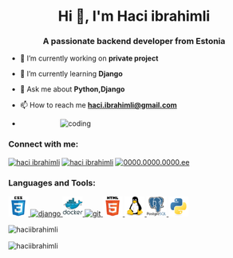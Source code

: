 <h1 align="center">Hi 👋, I'm Haci ibrahimli</h1>
<h3 align="center">A passionate backend developer from Estonia</h3>

- 🔭 I’m currently working on **private project**

- 🌱 I’m currently learning **Django**

- 💬 Ask me about **Python,Django**

- 📫 How to reach me **haci.ibrahimli@gmail.com**
- <img align="right" alt="coding" width="400" src="https://www.google.com/url?sa=i&url=https%3A%2F%2Fwww.techslang.com%2Fdefinition%2Fwhat-is-a-python-developer%2F&psig=AOvVaw22tQ9xRzdSOqmh5EX1f8AK&ust=1699468705988000&source=images&cd=vfe&opi=89978449&ved=0CBIQjRxqFwoTCMDQ073EsoIDFQAAAAAdAAAAABAE">

<h3 align="left">Connect with me:</h3>
<p align="left">
<a href="https://linkedin.com/in/haci ibrahimli" target="blank"><img align="center" src="https://raw.githubusercontent.com/rahuldkjain/github-profile-readme-generator/master/src/images/icons/Social/linked-in-alt.svg" alt="haci ibrahimli" height="30" width="40" /></a>
<a href="https://fb.com/haci ibrahimli" target="blank"><img align="center" src="https://raw.githubusercontent.com/rahuldkjain/github-profile-readme-generator/master/src/images/icons/Social/facebook.svg" alt="haci ibrahimli" height="30" width="40" /></a>
<a href="https://instagram.com/0000.0000.0000.ee" target="blank"><img align="center" src="https://raw.githubusercontent.com/rahuldkjain/github-profile-readme-generator/master/src/images/icons/Social/instagram.svg" alt="0000.0000.0000.ee" height="30" width="40" /></a>
</p>

<h3 align="left">Languages and Tools:</h3>
<p align="left"> <a href="https://www.w3schools.com/css/" target="_blank" rel="noreferrer"> <img src="https://raw.githubusercontent.com/devicons/devicon/master/icons/css3/css3-original-wordmark.svg" alt="css3" width="40" height="40"/> </a> <a href="https://www.djangoproject.com/" target="_blank" rel="noreferrer"> <img src="https://cdn.worldvectorlogo.com/logos/django.svg" alt="django" width="40" height="40"/> </a> <a href="https://www.docker.com/" target="_blank" rel="noreferrer"> <img src="https://raw.githubusercontent.com/devicons/devicon/master/icons/docker/docker-original-wordmark.svg" alt="docker" width="40" height="40"/> </a> <a href="https://git-scm.com/" target="_blank" rel="noreferrer"> <img src="https://www.vectorlogo.zone/logos/git-scm/git-scm-icon.svg" alt="git" width="40" height="40"/> </a> <a href="https://www.w3.org/html/" target="_blank" rel="noreferrer"> <img src="https://raw.githubusercontent.com/devicons/devicon/master/icons/html5/html5-original-wordmark.svg" alt="html5" width="40" height="40"/> </a> <a href="https://www.linux.org/" target="_blank" rel="noreferrer"> <img src="https://raw.githubusercontent.com/devicons/devicon/master/icons/linux/linux-original.svg" alt="linux" width="40" height="40"/> </a> <a href="https://www.postgresql.org" target="_blank" rel="noreferrer"> <img src="https://raw.githubusercontent.com/devicons/devicon/master/icons/postgresql/postgresql-original-wordmark.svg" alt="postgresql" width="40" height="40"/> </a> <a href="https://www.python.org" target="_blank" rel="noreferrer"> <img src="https://raw.githubusercontent.com/devicons/devicon/master/icons/python/python-original.svg" alt="python" width="40" height="40"/> </a> </p>

<p><img align="center" src="https://github-readme-stats.vercel.app/api/top-langs?username=haciibrahimli&show_icons=true&locale=en&layout=compact" alt="haciibrahimli" /></p>

<p><img align="center" src="https://github-readme-streak-stats.herokuapp.com/?user=haciibrahimli&" alt="haciibrahimli" /></p>
